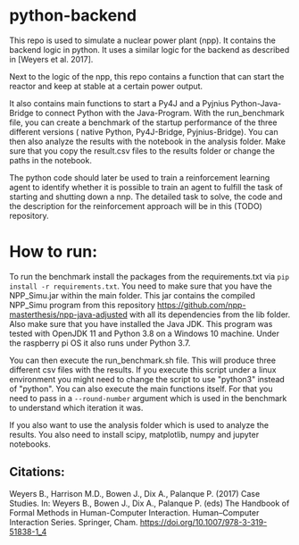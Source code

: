 # python-backend

This repo is used to simulate a nuclear power plant (npp). It contains the backend logic in python. It uses a similar
logic for the backend as described in [Weyers et al. 2017].

Next to the logic of the npp, this repo contains a function that can start the reactor and keep at stable at a certain
power output.

It also contains main functions to start a Py4J and a Pyjnius Python-Java-Bridge to connect Python with the Java-Program.
With the run_benchmark file, you can create a benchmark of the startup performance of the three different versions ( native
Python, Py4J-Bridge, Pyjnius-Bridge). You can then also analyze the results with the notebook in the analysis folder.
Make sure that you copy the result.csv files to the results folder or change the paths in the notebook.

The python code should later be used to train a reinforcement learning agent to identify whether it is possible to train an
agent to fulfill the task of starting and shutting down a nnp. The detailed task to solve, the code and the description
for the reinforcement approach will be in this (TODO) repository.

# How to run:

To run the benchmark install the packages from the requirements.txt via ```pip install -r requirements.txt```.  You need to make sure that you
have the NPP_Simu.jar within the main folder. This jar contains the compiled NPP_Simu program from this repository https://github.com/npp-masterthesis/npp-java-adjusted with all its dependencies from the lib folder.
Also make sure that you have installed the Java JDK. This program was tested with OpenJDK 11 and Python 3.8 on a Windows 10 machine.
Under the raspberry pi OS it also runs under Python 3.7.

You can then execute the run_benchmark.sh file. This will produce three different csv files with the results.
If you execute this script under a linux environment you might need to change
the script to use "python3" instead of "python". You can also execute the main functions itself. For that you need to pass in a ```--round-number``` argument
which is used in the benchmark to understand which iteration it was.

If you also want to use the analysis folder which is used to analyze the results. You also need to install scipy,
matplotlib, numpy and jupyter notebooks.

## Citations:

Weyers B., Harrison M.D., Bowen J., Dix A., Palanque P. (2017) Case Studies. In: Weyers B., Bowen J., Dix A., Palanque
P. (eds) The Handbook of Formal Methods in Human-Computer Interaction. Human–Computer Interaction Series. Springer,
Cham. https://doi.org/10.1007/978-3-319-51838-1_4
